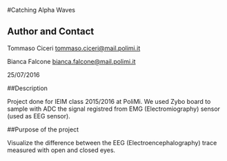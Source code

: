 #Catching Alpha Waves

## Author and Contact

Tommaso Ciceri <tommaso.ciceri@mail.polimi.it>

Bianca Falcone <bianca.falcone@mail.polimi.it>

25/07/2016

##Description

Project done for IEIM class 2015/2016 at PoliMi.
We used Zybo board to sample with ADC the signal registred from EMG (Electromiography) sensor (used as EEG sensor). 

##Purpose of the project

Visualize the difference between the EEG (Electroencephalography) trace measured with open and closed eyes.



